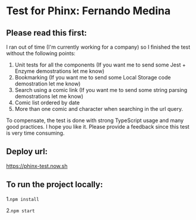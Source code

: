 # Test for Phinx: Fernando Medina

## Please read this first:
I ran out of time (I'm currently working for a company) so I finished the test without the following points:

1. Unit tests for all the components (If you want me to send some Jest + Enzyme demostrations let me know)
2. Bookmarking (If you want me to send some Local Storage code demostration let me know)
2. Search using a comic link (If you want me to send some string parsing demostrations let me know)
3. Comic list ordered by date
4. More than one comic and character when searching in the url query.

To compensate, the test is done with strong TypeScript usage and many good practices. I hope you like it.
Please provide a feedback since this test is very time consuming.

## Deploy url:
https://phinx-test.now.sh

## To run the project locally:
1.`npm install`

2.`npm start`
